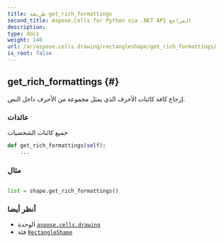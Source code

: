 ```yaml
---
title: طريقة get_rich_formattings
second_title: Aspose.Cells for Python via .NET API المراجع
description:
type: docs
weight: 140
url: /ar/aspose.cells.drawing/rectangleshape/get_rich_formattings/
is_root: false
---
```

##  get_rich_formattings {#}
 إرجاع كافة كائنات الأحرف
الذي يمثل مجموعة من الأحرف داخل النص.


###  عائدات

جميع كائنات الشخصيات


```python
def get_rich_formattings(self):
    ...
```



###  مثال

```python

list = shape.get_rich_formattings()

```



###  أنظر أيضا
* الوحدة [`aspose.cells.drawing`](../../)
* فئة [`RectangleShape`](/cells/python-net/ar/aspose.cells.drawing/rectangleshape)
